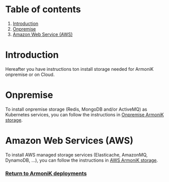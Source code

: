 # Table of contents

1. [Introduction](#introduction)
2. [Onpremise](#onpremise)
3. [Amazon Web Service (AWS)](#amazon-web-services-aws)

# Introduction

Hereafter you have instructions ton install storage needed for ArmoniK onpremise or on Cloud.

# Onpremise

To install onpremise storage (Redis, MongoDB and/or ActiveMQ) as Kubernetes services, you can follow the instructions
in [Onpremise ArmoniK storage](onpremise/README.md).

# Amazon Web Services (AWS)

To install AWS managed storage services (Elasticache, AmazonMQ, DynamoDB, ...), you can follow the instructions
in [AWS ArmoniK storage](aws/README.md).

### [Return to ArmoniK deployments](../../../infrastructure/README.md#armonik-deployments)